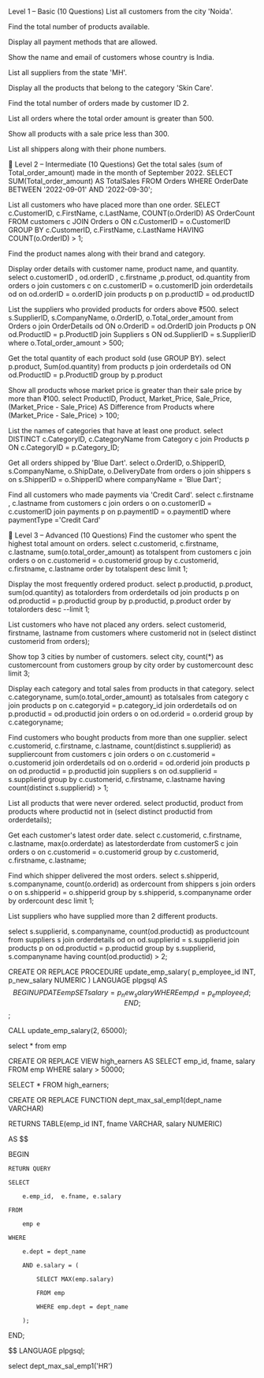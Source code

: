  Level 1 – Basic (10 Questions)
List all customers from the city 'Noida'.

Find the total number of products available.

Display all payment methods that are allowed.

Show the name and email of customers whose country is India.

List all suppliers from the state 'MH'.

Display all the products that belong to the category 'Skin Care'.

Find the total number of orders made by customer ID 2.

List all orders where the total order amount is greater than 500.

Show all products with a sale price less than 300.

List all shippers along with their phone numbers.

🔸 Level 2 – Intermediate (10 Questions)
Get the total sales (sum of Total_order_amount) made in the month of September 2022.
SELECT SUM(Total_order_amount) AS TotalSales
FROM Orders
WHERE OrderDate BETWEEN '2022-09-01' AND '2022-09-30';


List all customers who have placed more than one order.
SELECT c.CustomerID, c.FirstName, c.LastName, COUNT(o.OrderID) AS OrderCount
FROM customers c
JOIN Orders o ON c.CustomerID = o.CustomerID
GROUP BY c.CustomerID, c.FirstName, c.LastName
HAVING COUNT(o.OrderID) > 1;


Find the product names along with their brand and category.



Display order details with customer name, product name, and quantity.
select o.customerID , od.orderID , c.firstname ,p.product, od.quantity  from orders o
join customers c on c.customerID = o.customerID
join orderdetails od on od.orderID = o.orderID
join products p on p.productID = od.productID


List the suppliers who provided products for orders above ₹500.
select s.SupplierID, s.CompanyName, o.OrderID, o.Total_order_amount from Orders o
join OrderDetails od ON o.OrderID = od.OrderID
join  Products p ON od.ProductID = p.ProductID
join Suppliers s ON od.SupplierID = s.SupplierID
where o.Total_order_amount > 500;

Get the total quantity of each product sold (use GROUP BY).
select p.product, Sum(od.quantity) from products p
join orderdetails od ON od.ProductID = p.ProductID
group by p.product

Show all products whose market price is greater than their sale price by more than ₹100.
select ProductID, Product, Market_Price, Sale_Price, 
       (Market_Price - Sale_Price) AS Difference
from  Products
where (Market_Price - Sale_Price) > 100;


List the names of categories that have at least one product.
select DISTINCT c.CategoryID, c.CategoryName
from Category c
join Products p ON c.CategoryID = p.Category_ID;


Get all orders shipped by 'Blue Dart'.
select o.OrderID, o.ShipperID, s.CompanyName, o.ShipDate, o.DeliveryDate from orders o 
join shippers s on s.ShipperID = o.ShipperID 
where companyName = 'Blue Dart';

Find all customers who made payments via 'Credit Card'.
select c.firstname , c.lastname from customers c
join orders o on o.customerID = c.customerID
join payments p on p.paymentID = o.paymentID
where paymentType ='Credit Card'

🔺 Level 3 – Advanced (10 Questions)
Find the customer who spent the highest total amount on orders.
select c.customerid, c.firstname, c.lastname, sum(o.total_order_amount) as totalspent
from customers c
join orders o on c.customerid = o.customerid
group by c.customerid, c.firstname, c.lastname
order by totalspent desc
limit 1;


Display the most frequently ordered product.
select p.productid, p.product, sum(od.quantity) as totalorders
from orderdetails od
join products p on od.productid = p.productid
group by p.productid, p.product
order by totalorders desc
--limit 1;

List customers who have not placed any orders.
select customerid, firstname, lastname
from customers
where customerid not in (select distinct customerid from orders);


Show top 3 cities by number of customers.
select city, count(*) as customercount
from customers
group by city
order by customercount desc
limit 3;


Display each category and total sales from products in that category.
select c.categoryname, sum(o.total_order_amount) as totalsales
from category c
join products p on c.categoryid = p.category_id
join orderdetails od on p.productid = od.productid
join orders o on od.orderid = o.orderid
group by c.categoryname;


Find customers who bought products from more than one supplier.
select c.customerid, c.firstname, c.lastname, count(distinct s.supplierid) as suppliercount
from customers c
join orders o on c.customerid = o.customerid
join orderdetails od on o.orderid = od.orderid
join products p on od.productid = p.productid
join suppliers s on od.supplierid = s.supplierid
group by c.customerid, c.firstname, c.lastname
having count(distinct s.supplierid) > 1;



List all products that were never ordered.
select productid, product
from products
where productid not in (select distinct productid from orderdetails);


Get each customer's latest order date.
select c.customerid, c.firstname, c.lastname, max(o.orderdate) as latestorderdate
from customerS c
join orders o on c.customerid = o.customerid
group by c.customerid, c.firstname, c.lastname;


Find which shipper delivered the most orders.
select s.shipperid, s.companyname, count(o.orderid) as ordercount
from shippers s
join orders o on s.shipperid = o.shipperid
group by s.shipperid, s.companyname
order by ordercount desc
limit 1;


List suppliers who have supplied more than 2 different products.

select s.supplierid, s.companyname, count(od.productid) as productcount
from suppliers s
join orderdetails od on od.supplierid = s.supplierid
join products p on od.productid = p.productid
group by s.supplierid, s.companyname
having count(od.productid) > 2;












CREATE OR REPLACE PROCEDURE update_emp_salary(
    p_employee_id INT,
    p_new_salary NUMERIC
)
LANGUAGE plpgsql
AS $$
BEGIN
    UPDATE emp
    SET salary = p_new_salary
    WHERE emp_id = p_employee_id;
END;
$$;

CALL update_emp_salary(2, 65000);

select * from emp


CREATE OR REPLACE VIEW high_earners AS
SELECT emp_id, fname, salary
FROM emp
WHERE salary > 50000;

SELECT * FROM high_earners;



CREATE OR REPLACE FUNCTION dept_max_sal_emp1(dept_name VARCHAR)

RETURNS TABLE(emp_id INT, fname VARCHAR, salary NUMERIC) 

AS $$

BEGIN

    RETURN QUERY

    SELECT 

        e.emp_id,  e.fname, e.salary

    FROM 

        emp e

    WHERE 

        e.dept = dept_name

        AND e.salary = (

            SELECT MAX(emp.salary)

            FROM emp 

            WHERE emp.dept = dept_name

        );

END;

$$ LANGUAGE plpgsql;

select dept_max_sal_emp1('HR')
